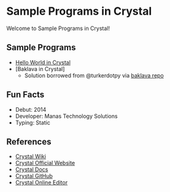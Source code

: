 # Sample Programs in Crystal

Welcome to Sample Programs in Crystal!

## Sample Programs

- [Hello World in Crystal][2]
- [Baklava in Crystal]
  - Solution borrowed from @turkerdotpy via [baklava repo][1]

## Fun Facts

- Debut: 2014
- Developer: Manas Technology Solutions
- Typing: Static

## References

- [Crystal Wiki][3]
- [Crystal Official Website][4]
- [Crystal Docs][5]
- [Crystal GitHub][6]
- [Crystal Online Editor][7]

[1]: https://github.com/toturkmen/baklava
[2]: https://therenegadecoder.com/code/hello-world-in-crystal/
[3]: https://en.wikipedia.org/wiki/Crystal_(programming_language)
[4]: https://crystal-lang.org/
[5]: https://crystal-lang.org/docs/
[6]: https://github.com/crystal-lang/crystal
[7]: https://play.crystal-lang.org/
